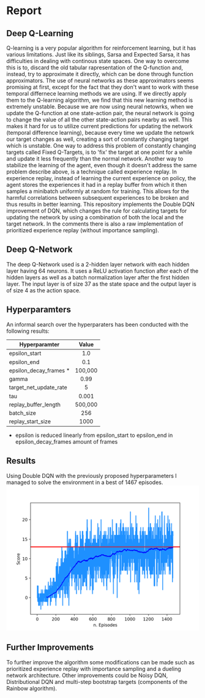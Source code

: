 # Report

## Deep Q-Learning
Q-learning is a very popular algorithm for reinforcement learning, but it has various limitations. Just like its siblings, Sarsa and Expected Sarsa, it has difficulties in dealing with continous state spaces. One way to overcome this is to, discard the old tabular rapresentation of the Q-function and, instead, try to approximate it directly, which can be done through function approximators.
The use of neural networks as these approximators seems promising at first, except for the fact that they don't want to work with these temporal differnece learning methods we are using. If we directly apply them to the Q-learning algorithm, we find that this new learning method is extremely unstable. Because we are now using neural netowrks, when we update the Q-function at one state-action pair, the neural network is going to change the value of all the other state-action pairs nearby as well. This makes it hard for us to utilize current predictions for updating the network (temporal difference learning), because every time we update the netowrk our target changes as well, creating a sort of constantly changing target which is unstable.
One way to address this problem of constantly changing targets called Fixed Q-Targets, is to 'fix' the target at one point for a while and update it less frequently than the normal network.
Another way to stabilize the learning of the agent, even though it doesn't address the same problem describe above, is a technique called experience replay. In experience replay, instead of learning the current experience on policy, the agent stores the experiences it had in a replay buffer from which it then samples a minibatch uniformly at random for training. This allows for the harmful correlations between subsequent experiences to be broken and thus results in better learning.
This repository implements the Double DQN improvement of DQN, which changes the rule for calculating targets for updating the network by using a combination of both the local and the target network. In the comments there is also a raw implementation of prioritized experience replay (without importance sampling).

## Deep Q-Network
The deep Q-Network used is a 2-hidden layer network with each hidden layer having 64 neurons. It uses a ReLU activation function after each of the hidden layers as well as a batch normalization layer after the first hidden layer. The input layer is of size 37 as the state space and the output layer is of size 4 as the action space.

## Hyperparamters
An informal search over the hyperparaters has been conducted with the following results:

|     Hyperparamter             |      Value                      |
|-------------------------------|:-------------------------------:|
|    epsilon_start              |          1.0                    |
|    epsilon_end                |          0.1                    |
|    epsilon_decay_frames *     |          100,000                |
|    gamma                      |          0.99                   |
|    target_net_update_rate     |          5                      |
|    tau                        |          0.001                  |
|    replay_buffer_length       |          500,000                |
|    batch_size                 |          256                    |
|    replay_start_size          |          1000                   |
* epsilon is reduced linearly from epsilon_start to epsilon_end in epsilon_decay_frames amount of frames

## Results
Using Double DQN with the previously proposed hyperparameters I managed to solve the environment in a best of 1467 episodes.
![alt text](https://raw.githubusercontent.com/lbarazza/Banana-Collector/master/images/DDQN_e100k_batchnorm.png "DDQN_e100k_batchnorm")

## Further Improvements
To further improve the algorithm some modifications can be made such as prioritized experience replay with importance sampling and a dueling network architecture. Other improvements could be Noisy DQN,  Distributional DQN and multi-step bootstrap targets (components of the Rainbow algorithm).






